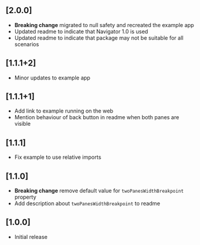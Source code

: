 ## [2.0.0]

* **Breaking change** migrated to null safety and recreated the example app
* Updated readme to indicate that Navigator 1.0 is used
* Updated readme to indicate that package may not be suitable for all scenarios

## [1.1.1+2]

* Minor updates to example app

## [1.1.1+1]

* Add link to example running on the web
* Mention behaviour of back button in readme when both panes are visible

## [1.1.1]

* Fix example to use relative imports

## [1.1.0]

* **Breaking change** remove default value for `twoPanesWidthBreakpoint` property
* Add description about `twoPanesWidthBreakpoint` to readme

## [1.0.0]

* Initial release